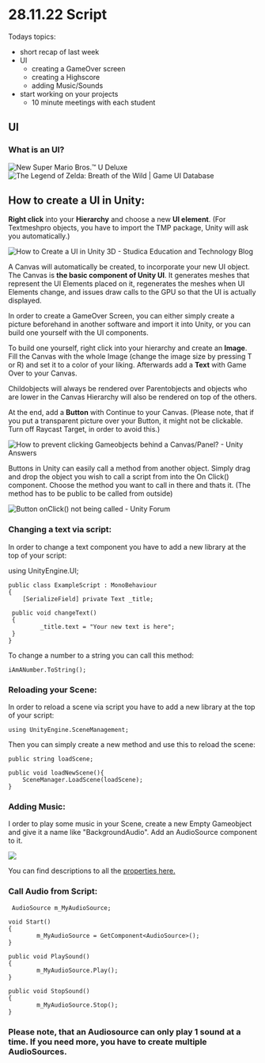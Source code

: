 # 28.11.22 Script
Todays topics:
 - short recap of last week
 - UI
	- creating a GameOver screen
   	- creating a Highscore
   	- adding Music/Sounds
 - start working on your projects
    - 10 minute meetings with each student
    






## UI
### What is an UI?

![New Super Mario Bros.™ U Deluxe](http://tinfoil.media/i/0100EA80032EA000/0/0/f7eab80bf81dace25f1372f2b0ac5a63e3653af74468f73f37c6bb27df638a93)
![The Legend of Zelda: Breath of the Wild | Game UI Database](https://www.gameuidatabase.com/uploads/TheLegendofZelda_BreathoftheWild04232020-110340.jpg)
## How to create a UI in Unity:
**Right click** into your **Hierarchy** and choose a new **UI element**. (For Textmeshpro objects, you have to import the TMP package, Unity will ask you automatically.)

![How to Create a UI in Unity 3D - Studica Education and Technology Blog](https://i0.wp.com/blog.studica.com/storage/2016/04/UI-2.png?resize=327%2C559)

A Canvas will automatically be created, to incorporate your new UI object. 
The Canvas is **the basic component of Unity UI**. It generates meshes that represent the UI Elements placed on it, regenerates the meshes when UI Elements change, and issues draw calls to the GPU so that the UI is actually displayed.

In order to create a GameOver Screen, you can either simply create a picture beforehand in another software and import it into Unity, or you can build one yourself with the UI components.

To build one yourself, right click into your hierarchy and create an **Image**. Fill the Canvas with the whole Image (change the image size by pressing T or R) and set it to a color of your liking. Afterwards add a **Text** with Game Over to your Canvas. 

Childobjects will always be rendered over Parentobjects and objects who are lower in the Canvas Hierarchy will also be rendered on top of the others.

At the end, add a **Button** with Continue to your Canvas.
(Please note, that if you put a transparent picture over your Button, it might not be clickable. Turn off Raycast Target, in order to avoid this.)

![How to prevent clicking Gameobjects behind a Canvas/Panel? - Unity Answers](https://answers.unity.com/storage/temp/102415-capture.png)

Buttons in Unity can easily call a method from another object. Simply drag and drop the object you wish to call a script from into the On Click() component. Choose the method you want to call in there and thats it. (The method has to be public to be called from outside)

![Button onClick() not being called - Unity Forum](http://i.imgur.com/5tHEfha.jpg)
### Changing a text via script:
In order to change a text component you have to add a new library at the top of your script:

using UnityEngine.UI;

	public class ExampleScript : MonoBehaviour
	{
    	[SerializeField] private Text _title;

   	 public void changeText()
   	 {
       		 _title.text = "Your new text is here";
   	 }
	}

To change a number to a string you can call this method:

    iAmANumber.ToString();

### Reloading your Scene:
In order to reload a scene via script you have to add a new library at the top of your script:

    using UnityEngine.SceneManagement;

Then you can simply create a new method and use this to reload the scene:

    public string loadScene;
    
    public void loadNewScene(){
    	SceneManager.LoadScene(loadScene);
    }

### Adding Music:

I order to play some music in your Scene, create a new Empty Gameobject and give it a name like "BackgroundAudio". Add an AudioSource component to it.

![](https://docs.unity3d.com/uploads/Main/AudioSourceInspector.png)
 
You can find descriptions to all the [properties here.](https://docs.unity3d.com/Manual/class-AudioSource.html)


### Call Audio from Script:

     AudioSource m_MyAudioSource;
    
    void Start()
    {
    	    m_MyAudioSource = GetComponent<AudioSource>();
    }
    
    public void PlaySound()
    {
    		m_MyAudioSource.Play();
    }
    		
    public void StopSound()
    {
    		m_MyAudioSource.Stop();
    }

### Please note, that an Audiosource can only play 1 sound at a time. If you need more, you have to create multiple AudioSources.

